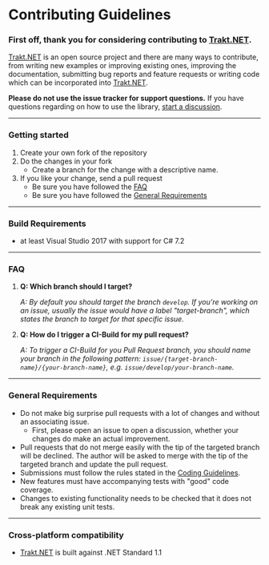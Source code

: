 Contributing Guidelines
===

### **First off, thank you for considering contributing to** [Trakt.NET](https://github.com/henrikfroehling/Trakt.NET)**.**

[Trakt.NET](https://github.com/henrikfroehling/Trakt.NET) is an open source project and there are many ways to contribute, from writing new examples or improving existing ones, improving the documentation, submitting bug reports and feature requests or writing code which can be incorporated into [Trakt.NET](https://github.com/henrikfroehling/Trakt.NET).

**Please do not use the issue tracker for support questions.** If you have questions regarding on how to use the library, [start a discussion](https://github.com/henrikfroehling/Trakt.NET/discussions).

---

### **Getting started**
1. Create your own fork of the repository
2. Do the changes in your fork
   - Create a branch for the change with a descriptive name.
3. If you like your change, send a pull request
   - Be sure you have followed the [FAQ](https://github.com/henrikfroehling/Trakt.NET/blob/develop/CONTRIBUTING.md#faq)
   - Be sure you have followed the [General Requirements](https://github.com/henrikfroehling/Trakt.NET/blob/develop/CONTRIBUTING.md#general-requirements)

---

### **Build Requirements**
- at least Visual Studio 2017 with support for C# 7.2

---

### **FAQ**
1. **Q: Which branch should I target?**

   _A: By default you should target the branch `develop`. If you're working on an issue, usually the issue would have a label "target-branch", which states the branch to target for that specific issue._
2. **Q: How do I trigger a CI-Build for my pull request?**

   _A: To trigger a CI-Build for you Pull Request branch, you should name your branch in the following pattern: `issue/{target-branch-name}/{your-branch-name}`, e.g. `issue/develop/your-branch-name`._

---

### **General Requirements**
- Do not make big surprise pull requests with a lot of changes and without an associating issue.
  - First, please open an issue to open a discussion, whether your changes do make an actual improvement.
- Pull requests that do not merge easily with the tip of the targeted branch will be declined. The author will be asked to merge with the tip of the targeted branch and update the pull request.
- Submissions must follow the rules stated in the [Coding Guidelines](https://github.com/henrikfroehling/Trakt.NET/blob/develop/coding_style.md).
- New features must have accompanying tests with "good" code coverage.
- Changes to existing functionality needs to be checked that it does not break any existing unit tests.

---

### **Cross-platform compatibility**
- [Trakt.NET](https://github.com/henrikfroehling/Trakt.NET) is built against .NET Standard 1.1
